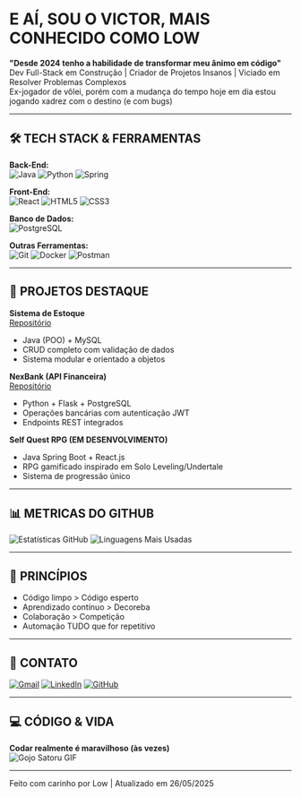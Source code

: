 # E AÍ, SOU O VICTOR, MAIS CONHECIDO COMO LOW

**"Desde 2024 tenho a habilidade de transformar meu ânimo em código"**  
Dev Full-Stack em Construção | Criador de Projetos Insanos | Viciado em Resolver Problemas Complexos  
Ex-jogador de vôlei, porém com a mudança do tempo hoje em dia estou jogando xadrez com o destino (e com bugs)

---

## 🛠️ TECH STACK & FERRAMENTAS

**Back-End:**  
![Java](https://img.shields.io/badge/Java-%23ED8B00.svg?style=for-the-badge&logo=openjdk&logoColor=white)
![Python](https://img.shields.io/badge/Python-3776AB?style=for-the-badge&logo=python&logoColor=white)
![Spring](https://img.shields.io/badge/Spring-6DB33F?style=for-the-badge&logo=spring&logoColor=white)

**Front-End:**  
![React](https://img.shields.io/badge/React-%2320232a.svg?style=for-the-badge&logo=react&logoColor=%2361DAFB)
![HTML5](https://img.shields.io/badge/HTML5-E34F26?style=for-the-badge&logo=html5&logoColor=white)
![CSS3](https://img.shields.io/badge/CSS3-1572B6?style=for-the-badge&logo=css3&logoColor=white)

**Banco de Dados:**  
![PostgreSQL](https://img.shields.io/badge/PostgreSQL-4169E1?style=for-the-badge&logo=postgresql&logoColor=white)

**Outras Ferramentas:**  
![Git](https://img.shields.io/badge/Git-F05032?style=for-the-badge&logo=git&logoColor=white)
![Docker](https://img.shields.io/badge/Docker-2496ED?style=for-the-badge&logo=docker&logoColor=white)
![Postman](https://img.shields.io/badge/Postman-FF6C37?style=for-the-badge&logo=postman&logoColor=white)

---

## 🎯 PROJETOS DESTAQUE

**Sistema de Estoque**  
[Repositório](https://github.com/lowzudo/Armazenamento-de-Estoque)  
- Java (POO) + MySQL  
- CRUD completo com validação de dados  
- Sistema modular e orientado a objetos

**NexBank (API Financeira)**  
[Repositório](https://github.com/lowzudo/Projeto-NexBank)  
- Python + Flask + PostgreSQL  
- Operações bancárias com autenticação JWT  
- Endpoints REST integrados

**Self Quest RPG (EM DESENVOLVIMENTO)**  
- Java Spring Boot + React.js  
- RPG gamificado inspirado em Solo Leveling/Undertale  
- Sistema de progressão único

---

## 📊 METRICAS DO GITHUB

![Estatísticas GitHub](https://github-readme-stats.vercel.app/api?username=lowzudo&show_icons=true&theme=default&hide_border=true&include_all_commits=true)
![Linguagens Mais Usadas](https://github-readme-stats.vercel.app/api/top-langs/?username=lowzudo&layout=compact&theme=default&hide_border=true)

---

## 📌 PRINCÍPIOS

- Código limpo > Código esperto  
- Aprendizado contínuo > Decoreba  
- Colaboração > Competição  
- Automação TUDO que for repetitivo

---

## 📩 CONTATO

[![Gmail](https://img.shields.io/badge/Gmail-D14836?style=for-the-badge&logo=gmail&logoColor=white)](mailto:vs9488874@gmail.com)
[![LinkedIn](https://img.shields.io/badge/LinkedIn-0077B5?style=for-the-badge&logo=linkedin&logoColor=white)](https://linkedin.com/in/victorreu)
[![GitHub](https://img.shields.io/badge/GitHub-100000?style=for-the-badge&logo=github&logoColor=white)](https://github.com/lowzudo)

---

## 💻 CÓDIGO & VIDA

**Codar realmente é maravilhoso (às vezes)**  
![Gojo Satoru GIF](https://media.tenor.com/l3v8zkUJEKkAAAAM/gojo-satoru.gif)  

---

Feito com carinho por Low | Atualizado em 26/05/2025
